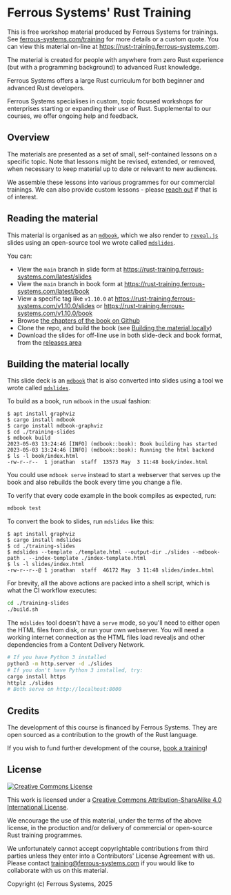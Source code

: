 # Ferrous Systems' Rust Training

This is free workshop material produced by Ferrous Systems for trainings. See [ferrous-systems.com/training](https://ferrous-systems.com/training) for more details or a custom quote. You can view this material on-line at <https://rust-training.ferrous-systems.com>.

The material is created for people with anywhere from zero Rust experience (but with a programming background) to advanced Rust knowledge.

Ferrous Systems offers a large Rust curriculum for both beginner and advanced Rust developers.

Ferrous Systems specialises in custom, topic focused workshops for enterprises starting or expanding their use of Rust. Supplemental to our courses, we offer ongoing help and feedback.

## Overview

The materials are presented as a set of small, self-contained lessons on a specific topic. Note that lessons might be revised, extended, or removed, when necessary to keep material up to date or relevant to new audiences.

We assemble these lessons into various programmes for our commercial trainings. We can also provide custom lessons - please [reach out](https://ferrous-systems.com/contact) if that is of interest.

## Reading the material

This material is organised as an [`mdbook`](https://crates.io/crates/mdbook), which we also render to [`reveal.js`](https://revealjs.com) slides using an open-source tool we wrote called [`mdslides`](https://crates.io/crates/mdslides).

You can:

* View the `main` branch in slide form at <https://rust-training.ferrous-systems.com/latest/slides>
* View the `main` branch in book form at <https://rust-training.ferrous-systems.com/latest/book>
* View a specific tag like `v1.10.0` at <https://rust-training.ferrous-systems.com/v1.10.0/slides> or <https://rust-training.ferrous-systems.com/v1.10.0/book>
* Browse [the chapters of the book on Github](./training-slides/src/SUMMARY.md)
* Clone the repo, and build the book (see [Building the material locally](#building-the-material-locally))
* Download the slides for off-line use in both slide-deck and book format, from the [releases area](https://github.com/ferrous-systems/rust-training/releases)

## Building the material locally

This slide deck is an [`mdbook`](https://crates.io/crates/mdbook) that is also converted into slides using a tool we wrote called [`mdslides`](https://crates.io/crates/mdslides).

To build as a book, run `mdbook` in the usual fashion:

```console
$ apt install graphviz
$ cargo install mdbook
$ cargo install mdbook-graphviz
$ cd ./training-slides
$ mdbook build
2023-05-03 13:24:46 [INFO] (mdbook::book): Book building has started
2023-05-03 13:24:46 [INFO] (mdbook::book): Running the html backend
$ ls -l book/index.html
-rw-r--r--  1 jonathan  staff  13573 May  3 11:48 book/index.html
```

You could use `mdbook serve` instead to start a webserver that serves up the book and also rebuilds the book every time you change a file.

To verify that every code example in the book compiles as expected, run:

```sh
mdbook test
```

To convert the book to slides, run `mdslides` like this:

```console
$ apt install graphviz
$ cargo install mdslides
$ cd ./training-slides
$ mdslides --template ./template.html --output-dir ./slides --mdbook-path . --index-template ./index-template.html 
$ ls -l slides/index.html 
-rw-r--r--@ 1 jonathan  staff  46172 May  3 11:48 slides/index.html
```

For brevity, all the above actions are packed into a shell script, which is what the CI workflow executes:

```sh
cd ./training-slides
./build.sh
```

The `mdslides` tool doesn't have a `serve` mode, so you'll need to either open the HTML files from disk, or run your own webserver. You will need a working internet connection as the HTML files load revealjs and other dependencies from a Content Delivery Network.

```sh
# If you have Python 3 installed
python3 -m http.server -d ./slides
# If you don't have Python 3 installed, try:
cargo install https
httplz ./slides
# Both serve on http://localhost:8000
```

## Credits

The development of this course is financed by Ferrous Systems. They are open sourced as a contribution to the growth of the Rust language.

If you wish to fund further development of the course, [book a training](https://ferrous-systems.com/training)!

## License

[![Creative Commons License](https://i.creativecommons.org/l/by-sa/4.0/88x31.png)](http://creativecommons.org/licenses/by-sa/4.0/)

This work is licensed under a [Creative Commons Attribution-ShareAlike 4.0 International License](http://creativecommons.org/licenses/by-sa/4.0/).

We encourage the use of this material, under the terms of the above license, in the production and/or delivery of commercial or open-source Rust training programmes.

We unfortunately cannot accept copyrightable contributions from third parties unless they enter into a Contributors' License Agreement with us. Please contact <training@ferrous-systems.com> if you would like to collaborate with us on this material.

Copyright (c) Ferrous Systems, 2025
